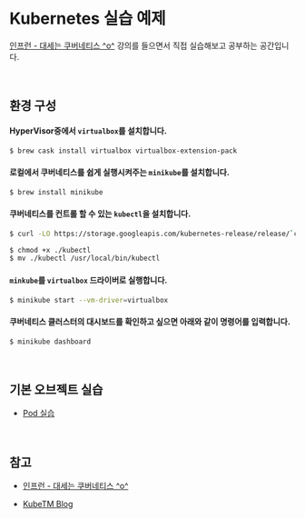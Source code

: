 # Kubernetes 실습 예제

[인프런 - 대세는 쿠버네티스 ^o^](https://www.inflearn.com/course/%EC%BF%A0%EB%B2%84%EB%84%A4%ED%8B%B0%EC%8A%A4-%EA%B8%B0%EC%B4%88) 강의를 들으면서 직접 실습해보고 공부하는 공간입니다.

<br>

## 환경 구성

#### HyperVisor중에서 `virtualbox`를 설치합니다.

```sh
$ brew cask install virtualbox virtualbox-extension-pack
```

#### 로컬에서 쿠버네티스를 쉽게 실행시켜주는 `minikube`를 설치합니다.

```sh
$ brew install minikube
```

#### 쿠버네티스를 컨트롤 할 수 있는 `kubectl`을 설치합니다.

```sh
$ curl -LO https://storage.googleapis.com/kubernetes-release/release/`curl -s https://storage.googleapis.com/kubernetes-release/release/stable.txt`/bin/linux/amd64/kubectl

$ chmod +x ./kubectl
$ mv ./kubectl /usr/local/bin/kubectl
```

#### `minkube`를 `virtualbox` 드라이버로 실행합니다.

```sh
$ minikube start --vm-driver=virtualbox
```

#### 쿠버네티스 클러스터의 대시보드를 확인하고 싶으면 아래와 같이 명령어를 입력합니다.

```sh
$ minikube dashboard
```

<br>

## 기본 오브젝트 실습

- [Pod 실습](https://github.com/bestdevhyo1225/kubernetes-study/tree/master/pod)

<br>

## 참고

- [인프런 - 대세는 쿠버네티스 ^o^](https://www.inflearn.com/course/%EC%BF%A0%EB%B2%84%EB%84%A4%ED%8B%B0%EC%8A%A4-%EA%B8%B0%EC%B4%88)

- [KubeTM Blog](https://kubetm.github.io/)
